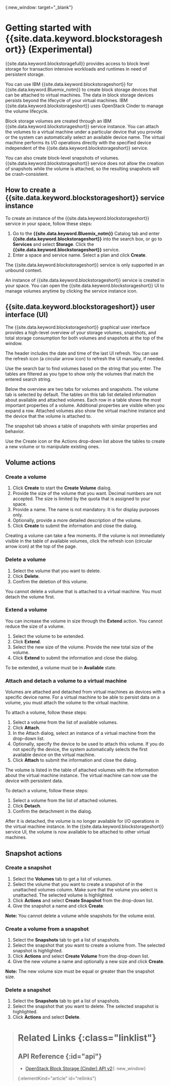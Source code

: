 {:new_window: target="_blank"} 

# Getting started with {{site.data.keyword.blockstorageshort}} (Experimental)

{{site.data.keyword.blockstoragefull}} provides access to block level storage for transaction intensive workloads and runtimes in need of persistent storage.

You can use IBM {{site.data.keyword.blockstorageshort}} for {{site.data.keyword.Bluemix_notm}} to create block storage devices that can be attached to virtual machines. The data in block storage devices persists beyond the lifecycle of your virtual machines. IBM {{site.data.keyword.blockstorageshort}} uses OpenStack Cinder to manage the volume lifecycle.

Block storage volumes are created through an IBM {{site.data.keyword.blockstorageshort}} service instance. You can attach the volumes to a virtual machine under a particular device that you provide or the system can automatically select an available device name. The virtual machine performs its I/O operations directly with the specified device independent of the {{site.data.keyword.blockstorageshort}} service.

You can also create block-level snapshots of volumes. {{site.data.keyword.blockstorageshort}} service does not allow the creation of snapshots while the volume is attached, so the resulting snapshots will be crash-consistent. 

## How to create a {{site.data.keyword.blockstorageshort}} service instance
To create an instance of the {{site.data.keyword.blockstorageshort}} service in your space, follow these steps:
 
1.	Go to the **{{site.data.keyword.Bluemix_notm}}** Catalog tab and enter **{{site.data.keyword.blockstorageshort}}** into the search box, or go to **Services** and select **Storage**. Click the **{{site.data.keyword.blockstorageshort}}** service. 
2.	Enter a space and service name. Select a plan and click **Create**.
 	
The {{site.data.keyword.blockstorageshort}} service is only supported in an unbound context. 

An instance of {{site.data.keyword.blockstorageshort}} service is created in your space. You can open the {{site.data.keyword.blockstorageshort}} UI to manage volumes anytime by clicking the service instance icon.

## {{site.data.keyword.blockstorageshort}} user interface (UI)
The {{site.data.keyword.blockstorageshort}} graphical user interface provides a high-level overview of your storage volumes, snapshots, and total storage consumption for both volumes and snapshots at the top of the window. 

The header includes the date and time of the last UI refresh. You can use the refresh icon (a circular arrow icon) to refresh the UI manually, if needed. 

Use the search bar to find volumes based on the string that you enter. The tables are filtered as you type to show only the volumes that match the entered search string.

Below the overview are two tabs for volumes and snapshots. The volume tab is selected by default. The tables on this tab list detailed information about available and attached volumes. Each row in a table shows the most important properties of a volume. Additional properties are visible when you expand a row. Attached volumes also show the virtual machine instance and the device that the volume is attached to. 

The snapshot tab shows a table of snapshots with similar properties and behavior. 

Use the Create icon or the Actions drop-down list above the tables to create a new volume or to manipulate existing ones. 

## Volume actions

### Create a volume

1.	Click **Create** to start the **Create Volume** dialog.
2.	Provide the size of the volume that you want. Decimal numbers are not accepted. The size is limited by the quota that is assigned to your space.
3.	Provide a name. The name is not mandatory. It is for display purposes only.
4.	Optionally, provide a more detailed description of the volume. 
5.	Click **Create** to submit the information and close the dialog. 

Creating a volume can take a few moments. If the volume is not immediately visible in the table of available volumes, click the refresh icon (circular arrow icon) at the top of the page. 

### Delete a volume

1.	Select the volume that you want to delete.
2.	Click **Delete**.
3.	Confirm the deletion of this volume.

You cannot delete a volume that is attached to a virtual machine. You must detach the volume first.

### Extend a volume
You can increase the volume in size through the **Extend** action. You cannot reduce the size of a volume.

1.	Select the volume to be extended.
2.	Click **Extend**.
3.	Select the new size of the volume. Provide the new total size of the volume.
4.	Click **Extend** to submit the information and close the dialog. 

To be extended, a volume must be in **Available** state. 

### Attach and detach a volume to a virtual machine
Volumes are attached and detached from virtual machines as devices with a specific device name. For a virtual machine to be able to persist data on a volume, you must attach the volume to the virtual machine.

To attach a volume, follow these steps: 

1.	Select a volume from the list of available volumes.
2.	Click **Attach**.
3.	In the Attach dialog, select an instance of a virtual machine from the drop-down list. 
4.	Optionally, specify the device to be used to attach this volume. If you do not specify the device, the system automatically selects the first available device on the virtual machine.
5.	Click **Attach** to submit the information and close the dialog.

The volume is listed in the table of attached volumes with the information about the virtual machine instance. 
The virtual machine can now use the device with persistent data. 

To detach a volume, follow these steps: 

1.	Select a volume from the list of attached volumes. 
2.	Click **Detach**.
3.	Confirm the detachment in the dialog. 

After it is detached, the volume is no longer available for I/O operations in the virtual machine instance. In the {{site.data.keyword.blockstorageshort}} service UI, the volume is now available to be attached to other virtual machines.

## Snapshot actions

### Create a snapshot

1.	Select the **Volumes** tab to get a list of volumes.
2.	Select the volume that you want to create a snapshot of in the unattached volumes column. Make sure that the volume you select is unattached. The selected volume is highlighted. 
3.	Click **Actions** and select **Create Snapshot** from the drop-down list.
4.	Give the snapshot a name and click **Create**.

**Note:** You cannot delete a volume while snapshots for the volume exist. 

### Create a volume from a snapshot

1.	Select the **Snapshots** tab to get a list of snapshots.
2.	Select the snapshot that you want to create a volume from. The selected snapshot is highlighted.
3.	Click **Actions** and select **Create Volume** from the drop-down list.
4.	Give the new volume a name and optionally a new size and click **Create**. 

**Note:** The new volume size must be equal or greater than the snapshot size. 

### Delete a snapshot

1.	Select the **Snapshots** tab to get a list of snapshots.
2.	Select the snapshot that you want to delete. The selected snapshot is highlighted.
3.	Click **Actions** and select **Delete**. 



># Related Links {:class="linklist"}
>## API Reference {:id="api"}
>* [OpenStack Block Storage (Cinder) API v2](http://developer.openstack.org/api-ref-blockstorage-v2.html){: new_window}
>
>{:elementKind="article" id="rellinks"}
